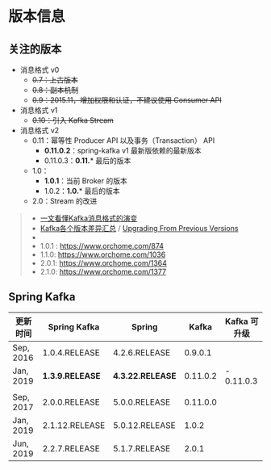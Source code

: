# 版本信息



## 关注的版本

- 消息格式 v0 
  - ~~0.7：上古版本~~
  - ~~0.8：副本机制~~
  - ~~0.9：2015.11，增加权限和认证，不建议使用 Consumer API~~
- 消息格式 v1
  - ~~0.10：引入 Kafka Stream~~
- 消息格式 v2
  - 0.11：幂等性 Producer API 以及事务（Transaction） API
    - **0.11.0.2**：spring-kafka v1 最新版依赖的最新版本
    - 0.11.0.3：**0.11.*** 最后的版本
  - 1.0：
    - **1.0.1**：当前 Broker 的版本
    - 1.0.2：**1.0.*** 最后的版本
  - 2.0：Stream 的改进



> - [一文看懂Kafka消息格式的演变](https://blog.csdn.net/u013256816/article/details/80300225)
> - [Kafka各个版本差异汇总](https://www.cnblogs.com/yinzhengjie/p/9986554.html) / [Upgrading From Previous Versions](http://kafka.apache.org/documentation/#upgrade)
> - 
> - 1.0.1 : https://www.orchome.com/874
> - 1.1.0: https://www.orchome.com/1036
> - 2.0.1: https://www.orchome.com/1364
> - 2.1.0: https://www.orchome.com/1377



## Spring Kafka

| 更新时间  | Spring Kafka      | Spring             | Kafka    | Kafka 可升级 |
| --------- | ----------------- | ------------------ | -------- | ------------ |
| Sep, 2016 | 1.0.4.RELEASE     | 4.2.6.RELEASE      | 0.9.0.1  |              |
| Jan, 2019 | **1.3.9.RELEASE** | **4.3.22.RELEASE** | 0.11.0.2 | - 0.11.0.3   |
|           |                   |                    |          |              |
| Sep, 2017 | 2.0.0.RELEASE     | 5.0.0.RELEASE      | 0.11.0.0 |              |
| Jan, 2019 | 2.1.12.RELEASE    | 5.0.12.RELEASE     | 1.0.2    |              |
| Jun, 2019 | 2.2.7.RELEASE     | 5.1.7.RELEASE      | 2.0.1    |              |



